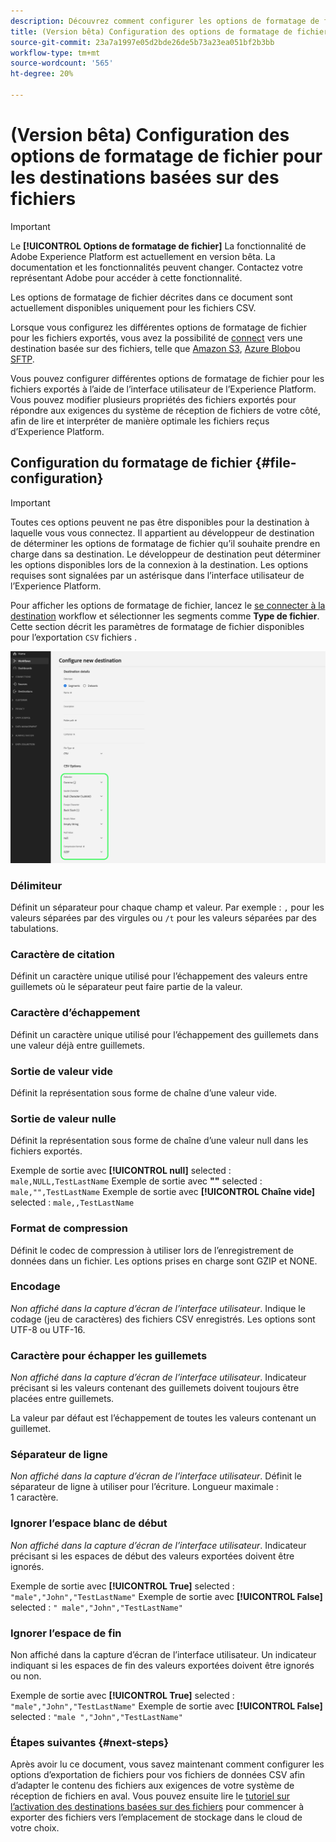 ```yaml
---
description: Découvrez comment configurer les options de formatage de fichier lors de l’activation de données vers des destinations basées sur des fichiers
title: (Version bêta) Configuration des options de formatage de fichier pour les destinations basées sur des fichiers
source-git-commit: 23a7a1997e05d2bde26de5b73a23ea051bf2b3bb
workflow-type: tm+mt
source-wordcount: '565'
ht-degree: 20%

---
```


# (Version bêta) Configuration des options de formatage de fichier pour les destinations basées sur des fichiers

>[!IMPORTANT]
>
>Le **[!UICONTROL Options de formatage de fichier]** La fonctionnalité de Adobe Experience Platform est actuellement en version bêta. La documentation et les fonctionnalités peuvent changer.
>Contactez votre représentant Adobe pour accéder à cette fonctionnalité.
> 
>Les options de formatage de fichier décrites dans ce document sont actuellement disponibles uniquement pour les fichiers CSV.

Lorsque vous configurez les différentes options de formatage de fichier pour les fichiers exportés, vous avez la possibilité de [connect](/help/destinations/ui/connect-destination.md) vers une destination basée sur des fichiers, telle que [Amazon S3](/help/destinations/catalog/cloud-storage/amazon-s3.md#connect), [Azure Blob](/help/destinations/catalog/cloud-storage/azure-blob.md#connect)ou [SFTP](/help/destinations/catalog/cloud-storage/sftp.md#connect).

Vous pouvez configurer différentes options de formatage de fichier pour les fichiers exportés à l’aide de l’interface utilisateur de l’Experience Platform. Vous pouvez modifier plusieurs propriétés des fichiers exportés pour répondre aux exigences du système de réception de fichiers de votre côté, afin de lire et interpréter de manière optimale les fichiers reçus d’Experience Platform.

<!--
* To configure file formatting options for exported files by using the Experience Platform UI, read this document.
* To configure file formatting options for exported files by using the Experience Platform Flow Service API, read [Flow Service API - Destinations](https://developer.adobe.com/experience-platform-apis/references/destinations/).
-->

## Configuration du formatage de fichier {#file-configuration}

>[!IMPORTANT]
>
>Toutes ces options peuvent ne pas être disponibles pour la destination à laquelle vous vous connectez. Il appartient au développeur de destination de déterminer les options de formatage de fichier qu’il souhaite prendre en charge dans sa destination. Le développeur de destination peut déterminer les options disponibles lors de la connexion à la destination. Les options requises sont signalées par un astérisque dans l’interface utilisateur de l’Experience Platform.

Pour afficher les options de formatage de fichier, lancez le [se connecter à la destination](/help/destinations/ui/connect-destination.md) workflow et sélectionner les segments comme **Type de fichier**. Cette section décrit les paramètres de formatage de fichier disponibles pour l’exportation `CSV` fichiers .

![Image montrant certaines des options de formatage de fichier disponibles.](/help/destinations/assets/ui/batch-destinations-file-formatting-options/file-formatting-options.png)

### Délimiteur

Définit un séparateur pour chaque champ et valeur. Par exemple : `,` pour les valeurs séparées par des virgules ou `/t` pour les valeurs séparées par des tabulations.

### Caractère de citation

Définit un caractère unique utilisé pour lʼéchappement des valeurs entre guillemets où le séparateur peut faire partie de la valeur.

### Caractère d’échappement

Définit un caractère unique utilisé pour lʼéchappement des guillemets dans une valeur déjà entre guillemets.

### Sortie de valeur vide

Définit la représentation sous forme de chaîne d’une valeur vide.

### Sortie de valeur nulle

Définit la représentation sous forme de chaîne d’une valeur null dans les fichiers exportés.

Exemple de sortie avec **[!UICONTROL null]** selected : `male,NULL,TestLastName`
Exemple de sortie avec **&quot;&quot;** selected : `male,"",TestLastName`
Exemple de sortie avec **[!UICONTROL Chaîne vide]** selected : `male,,TestLastName`

### Format de compression

Définit le codec de compression à utiliser lors de l’enregistrement de données dans un fichier. Les options prises en charge sont GZIP et NONE.

### Encodage

*Non affiché dans la capture d’écran de l’interface utilisateur*. Indique le codage (jeu de caractères) des fichiers CSV enregistrés. Les options sont UTF-8 ou UTF-16.

### Caractère pour échapper les guillemets

*Non affiché dans la capture d’écran de l’interface utilisateur*. Indicateur précisant si les valeurs contenant des guillemets doivent toujours être placées entre guillemets.

La valeur par défaut est lʼéchappement de toutes les valeurs contenant un guillemet.

### Séparateur de ligne

*Non affiché dans la capture d’écran de l’interface utilisateur*. Définit le séparateur de ligne à utiliser pour l’écriture. Longueur maximale : 1 caractère.

### Ignorer l’espace blanc de début

*Non affiché dans la capture d’écran de l’interface utilisateur*. Indicateur précisant si les espaces de début des valeurs exportées doivent être ignorés.

Exemple de sortie avec **[!UICONTROL True]** selected : `"male","John","TestLastName"`
Exemple de sortie avec **[!UICONTROL False]** selected : `" male","John","TestLastName"`

### Ignorer l’espace de fin

Non affiché dans la capture d’écran de l’interface utilisateur. Un indicateur indiquant si les espaces de fin des valeurs exportées doivent être ignorés ou non.

Exemple de sortie avec **[!UICONTROL True]** selected : `"male","John","TestLastName"`
Exemple de sortie avec **[!UICONTROL False]** selected : `"male ","John","TestLastName"`

### Étapes suivantes {#next-steps}

Après avoir lu ce document, vous savez maintenant comment configurer les options d’exportation de fichiers pour vos fichiers de données CSV afin d’adapter le contenu des fichiers aux exigences de votre système de réception de fichiers en aval. Vous pouvez ensuite lire le [tutoriel sur l’activation des destinations basées sur des fichiers](/help/destinations/ui/activate-batch-profile-destinations.md) pour commencer à exporter des fichiers vers l’emplacement de stockage dans le cloud de votre choix.
